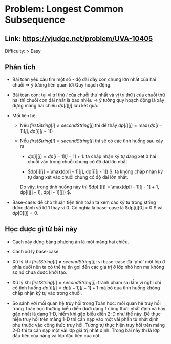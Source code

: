 # Problem: Longest Common Subsequence

## Link: <https://vjudge.net/problem/UVA-10405>

Difficulty: > Easy

## Phân tích

* Bài toán yêu cầu tìm một số - độ dài dãy con chung lớn nhất của hai chuỗi $\Rightarrow$ ý tưởng liên quan tới Quy hoạch động.

* Bài toán con: tại vị trí thứ $i$ của chuỗi thứ nhất và vị trí thứ $j$ của chuỗi thứ hai thì chuỗi con dài nhất là bao nhiêu $\Rightarrow$ ý tưởng quy hoạch động là xây dựng mảng hai chiều $dp[i][j]$ lưu kết quả.

* Mối liên hệ:

  * Nếu $firstString[i] \neq secondString[j]$ thì dễ thấy $dp[i][j] = \max(dp[i - 1][j], dp[i][j - 1])$

  * Nếu  $firstString[i] = secondString[j]$ thì sẽ có các tình huống sau xảy ra

    * $dp[i][j] = dp[i - 1][j - 1] + 1$: ta chấp nhận ký tự đang xét ở hai chuỗi vào trong chuỗi chung có độ dài lớn nhất

    * $dp[i][j] = \max(dp[i - 1][j], dp[i][j - 1]) $: ta không chấp nhận ký tự đang xét vào chuỗi chung có độ dài lớn nhất.

    Do vậy, trong tình huống này thì $dp[i][j] = \max(dp[i - 1][j - 1] + 1, dp[i][j - 1], dp[i - 1][j]) $.

* Base-case: để cho thuận tiện tính toán ta xem các ký tự trong string được đánh số từ 1 thay vì 0. Có nghĩa là base-case là $dp[i][0] = 0 $ và $dp[0][j] = 0$.

## Học được gì từ bài này

* Cách xây dựng bảng phương án là một mảng hai chiều.

* Cách xử lý base-case

* Xử lý khi $firstString[i] \neq secondString[j]$: vì base-case đã 'phủ' một lớp ở phía dưới nên ta có thể tự tin gọi đến các giá trị ở lớp nhỏ hơn mà không sợ nó chưa được khởi tạo.

* Xử lý khi $firstString[i] = secondString[j]$: tránh phạm sai lầm vì nghĩ chỉ có tình huống $dp[i][j] = dp[i - 1][j - 1] + 1$ mà bỏ qua tình huống không chấp nhận ký tự vào trong chuỗi.

* So sánh với mối quan hệ truy hồi trong Toán học: mối quan hệ truy hồi trong Toán học thường biểu diễn dưới dạng 1 công thức nhất định và hay gặp nhất là dạng 1-D, hiếm khi gặp biểu diễn 2-D như thế này. Để thực hiện truy hồi trên mảng 1-D thì cần nạp vào một vài phần tử nhất định phụ thuộc vào công thức truy hồi. Tương tự thực hiện truy hồi trên mảng 2-D thì ta cần nạp một vài lớp giá trị nhất định. Trong bài này thì là lớp đầu tiên của hàng và lớp đầu tiên của cột.
